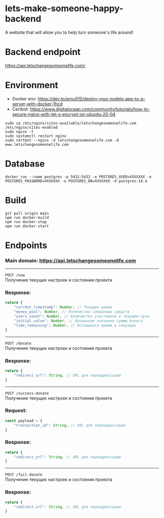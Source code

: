 # lets-make-someone-happy-backend
A website that will allow you to help turn someone's life around!

# Backend endpoint
https://api.letschangesomeonelife.com/

# Environment
- Docker env: https://dev.to/arnu515/deploy-your-nodejs-app-to-a-server-with-docker-1hcd
- Certbot: https://www.digitalocean.com/community/tutorials/how-to-secure-nginx-with-let-s-encrypt-on-ubuntu-20-04 


```text
sudo cp /etc/nginx/sites-available/letschangesomeonelife.com /etc/nginx/sites-enabled
sudo nginx -t
sudo systemctl restart nginx
sudo certbot --nginx -d letschangesomeonelife.com -d www.letschangesomeonelife.com
```

# Database
```text
docker run --name postgres -p 5432:5432 -e POSTGRES_USER=XXXXXXX -e POSTGRES_PASSWORD=XXXXXXX -e POSTGRES_DB=XXXXXXX -d postgres:14.4
```

# Build
```
git pull origin main
npm run docker-build
npm run docker-stop
npm run docker-start
```

# Endpoints
### Main domain: https://api.letschangesomeonelife.com

---
`POST /now` \
Получение текущих настроек и состояния проекта

### Response:
```javascript
return {
    "current_timestamp": Number, // Текущее время
    "money_pool": Number, // Количество собранных средств
    "users_count": Number, // Количество участников в текущем пуле
    "initial_value": Number, // Начальное значение суммы взноса
    "time_remaining": Number, // Оставшееся время в секундах
}
```
---
`POST /donate` \
Получение текущих настроек и состояния проекта
### Response:
```javascript
return {
    "redirect_url": String, // URL для переадрессации
}
```
---
`POST /success-donate` \
Получение текущих настроек и состояния проекта
### Request:
```javascript
const payload = {
    "transaction_id": String, // URL для переадрессации
}
```
### Response:
```javascript
return {
    "redirect_url": String, // URL для переадрессации
}
```
---
`POST /fail-donate` \
Получение текущих настроек и состояния проекта
### Response:
```javascript
return {
    "redirect_url": String, // URL для переадрессации
}
```
